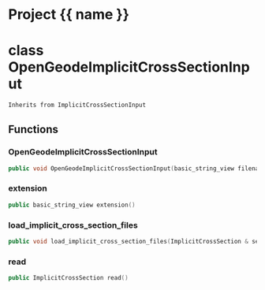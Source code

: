 <script setup>
import {useRoute} from 'vitepress'
const {path} = useRoute()
const tokens = path.split('/')
const words = tokens[2].split('-');
for (let i = 0; i < words.length; i++) {
    words[i] = words[i].charAt(0).toUpperCase() + words[i].slice(1);
    words[i] = words[i].replace('geode', 'Geode')
}
const name = words.join('-');
</script>
# Project {{ name }}

# class OpenGeodeImplicitCrossSectionInput


```cpp
Inherits from ImplicitCrossSectionInput
```



## Functions

### OpenGeodeImplicitCrossSectionInput

```cpp
public void OpenGeodeImplicitCrossSectionInput(basic_string_view filename)
```


### extension

```cpp
public basic_string_view extension()
```


### load_implicit_cross_section_files

```cpp
public void load_implicit_cross_section_files(ImplicitCrossSection & section, basic_string_view directory)
```


### read

```cpp
public ImplicitCrossSection read()
```




